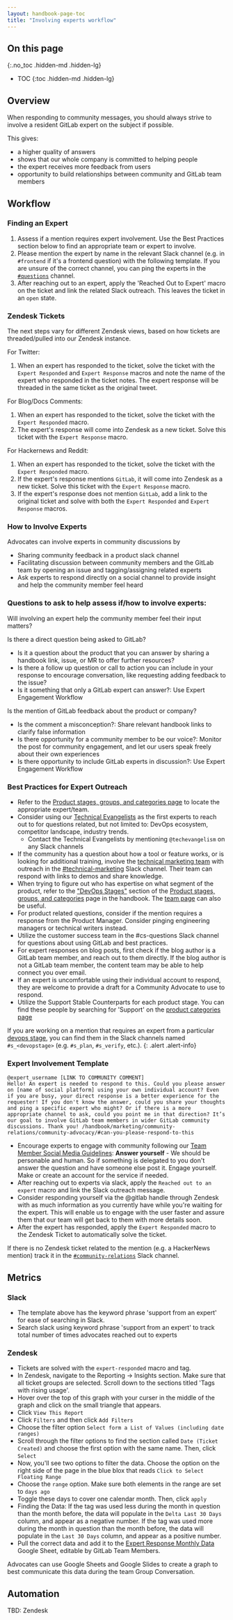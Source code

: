 ```yaml
---
layout: handbook-page-toc
title: "Involving experts workflow"
---
```


## On this page
{:.no_toc .hidden-md .hidden-lg}

- TOC
{:toc .hidden-md .hidden-lg}

## Overview

When responding to community messages, you should always strive to involve a resident GitLab expert on the subject if possible.

This gives:

* a higher quality of answers
* shows that our whole company is committed to helping people
* the expert receives more feedback from users
* opportunity to build relationships between community and GitLab team members

## Workflow

### Finding an Expert
1. Assess if a mention requires expert involvement. Use the Best Practices section below to find an appropriate team or expert to involve.
1. Please mention the expert by name in the relevant Slack channel (e.g. in `#frontend` if it's a frontend question) with the following template. If you are unsure of the correct channel, you can ping the experts in the [`#questions`](https://gitlab.slack.com/messages/questions) channel.
1. After reaching out to an expert, apply the 'Reached Out to Expert' macro on the ticket and link the related Slack outreach. This leaves the ticket in an `open` state.

### Zendesk Tickets
The next steps vary for different Zendesk views, based on how tickets are threaded/pulled into our Zendesk instance.

For Twitter:
1. When an expert has responded to the ticket, solve the ticket with the `Expert Responded` and `Expert Response` macros and note the name of the expert who responded in the ticket notes. The expert response will be threaded in the same ticket as the original tweet.


For Blog/Docs Comments:
1. When an expert has responded to the ticket, solve the ticket with the `Expert Responded` macro.
1. The expert's response will come into Zendesk as a new ticket. Solve this ticket with the `Expert Response` macro.

For Hackernews and Reddit:
1. When an expert has responded to the ticket, solve the ticket with the `Expert Responded` macro.
1. If the expert's response mentions `GitLab`, it will come into Zendesk as a new ticket. Solve this ticket with the `Expert Response` macro.
1. If the expert's response does not mention `GitLab`, add a link to the original ticket and solve with both the `Expert Responded` and `Expert Response` macros.



### How to Involve Experts

Advocates can involve experts in community discussions by

* Sharing community feedback in a product slack channel
* Facilitating discussion between community members and the GitLab team by opening an issue and tagging/assigning related experts
* Ask experts to respond directly on a social channel to provide insight and help the community member feel heard

### Questions to ask to help assess if/how to involve experts:

Will involving an expert help the community member feel their input matters?

Is there a direct question being asked to GitLab?
* Is it a question about the product that you can answer by sharing a handbook link, issue, or MR to offer further resources?
* Is there a follow up question or call to action you can include in your response to encourage conversation, like requesting adding feedback to the issue?
* Is it something that only a GitLab expert can answer?: Use Expert Engagement Workflow

Is the mention of GitLab feedback about the product or company?
* Is the comment a misconception?: Share relevant handbook links to clarify false information
* Is there opportunity for a community member to be our voice?: Monitor the post for community engagement, and let our users speak freely about their own experiences
* Is there opportunity to include GitLab experts in discussion?: Use Expert Engagement Workflow



### Best Practices for Expert Outreach

* Refer to the [Product stages, groups, and categories page](/handbook/product/product-categories/#devops-stages) to locate the appropriate expert/team.
* Consider using our [Technical Evangelists](/handbook/marketing/technical-evangelism/) as the first experts to reach out to for questions related, but not limited to: DevOps ecosystem, competitor landscape, industry trends.
  * Contact the Technical Evangelists by mentioning `@techevangelism` on any Slack channels
* If the community has a question about how a tool or feature works, or is looking for additional training, involve the [technical marketing team](/handbook/marketing/product-marketing/technical-marketing/) with outreach in the [#technical-marketing](https://app.slack.com/client/T02592416/CGPBM3JRF) Slack channel. Their team can respond with links to demos and share knowledge.
* When trying to figure out who has expertise on what segment of the product, refer to the ["DevOps Stages"](/handbook/product/product-categories/#devops-stages) section of the [Product stages, groups, and categories](/handbook/product/product-categories/) page in the handbook. The [team page](/company/team/) can also be useful.
* For product related questions, consider if the mention requires a response from the Product Manager. Consider pinging engineering managers or technical writers instead.
* Utilize the customer success team in the #cs-questions Slack channel for questions about using GitLab and best practices.
* For expert responses on blog posts, first check if the blog author is a GitLab team member, and reach out to them directly. If the blog author is not a GitLab team member, the content team may be able to help connect you over email. 
* If an expert is uncomfortable using their individual account to respond, they are welcome to provide a draft for a Community Advocate to use to respond.
* Utilize the Support Stable Counterparts for each product stage. You can find these people by searching for 'Support' on the [product categories page](/handbook/product/product-categories/)

<i class="fas fa-info-circle" aria-hidden="true" style="color: rgb(49, 112, 143)
;"></i> If you are working on a mention that requires an expert from a particular [devops stage](/handbook/product/product-categories/#devops-stages), you can find them in the Slack channels named `#s_<devopstage>` (e.g. `#s_plan`, `#s_verify`, etc.).
{: .alert .alert-info}

### Expert Involvement Template

```plain
@expert_username [LINK TO COMMUNITY COMMENT]
Hello! An expert is needed to respond to this. Could you please answer on [name of social platform] using your own individual account? Even if you are busy, your direct response is a better experience for the requester! If you don't know the answer, could you share your thoughts and ping a specific expert who might? Or if there is a more appropriate channel to ask, could you point me in that direction? It’s our goal to involve GitLab team members in wider GitLab community discussions. Thank you! /handbook/marketing/community-relations/community-advocacy/#can-you-please-respond-to-this
```

* Encourage experts to engage with community following our [Team Member Social Media Guidelines](/handbook/marketing/social-media-guidelines/): **Answer yourself** - We should be personable and human. So if something is delegated to you don't answer the question and have someone else post it. Engage yourself. Make or create an account for the service if needed.
* After reaching out to experts via slack, apply the `Reached out to an expert` macro and link the Slack outreach message.
* Consider responding yourself via the @gitlab handle through Zendesk with as much information as you currently have while you're waiting for the expert. This will enable us to engage with the user faster and assure them that our team will get back to them with more details soon. 
* After the expert has responded, apply the `Expert Responded` macro to the Zendesk Ticket to automatically solve the ticket.


If there is no Zendesk ticket related to the mention (e.g. a HackerNews mention) track it in the [`#community-relations`](https://gitlab.slack.com/messages/community-relations) Slack channel.

## Metrics

### Slack
* The template above has the keyword phrase 'support from an expert' for ease of searching in Slack.
* Search slack using keyword phrase 'support from an expert' to track total number of times advocates reached out to experts

### Zendesk
* Tickets are solved with the `expert-responded` macro and tag.
* In Zendesk, navigate to the Reporting -> Insights section. Make sure that all ticket groups are selected. Scroll down to the sections titled 'Tags with rising usage'.
* Hover over the top of this graph with your curser in the middle of the graph and click on the small triangle that appears.
* Click `View This Report`
* Click `Filters` and then click `Add Filters`
* Choose the filter option `Select form a List of Values (including date ranges)`
* Scroll through the filter options to find the section called `Date (Ticket Created)` and choose the first option with the same name. Then, click `Select`
* Now, you'll see two options to filter the data. Choose the option on the right side of the page in the blue blox that reads `Click to Select Floating Range`
* Choose the `range` option. Make sure both elements in the range are set to `days ago`
* Toggle these days to cover one calendar month. Then, click `apply`
* Finding the Data: If the tag was used less during the month in question than the month before, the data will populate in the `Delta Last 30 Days` column, and appear as a negative number. If the tag was used more during the month in question than the month before, the data will populate in the `Last 30 Days` column, and appear as a positive number.
* Pull the correct data and add it to the [Expert Response Monthly Data](https://docs.google.com/spreadsheets/d/1frxCohA-SZop6GsolX7os9nq3c806FYS9YLKblZUotE/edit#gid=1364826426) Google Sheet, editable by GitLab Team Members.


Advocates can use Google Sheets and Google Slides to create a graph to best communicate this data during the team Group Conversation.

## Automation

TBD: Zendesk
